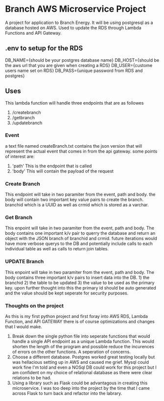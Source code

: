 # Branch AWS Microservice Project
A project for application to Branch Energy. It will be using postgresql as a database hosted on AWS. Used to update the RDS through Lambda Functions and API Gateway.

## .env to setup for the RDS
DB_NAME={should be your postgres database name}
DB_HOST={should be the aws url that you are given when creating a RDS}
DB_USER={custome users name set on RDS}
DB_PASS={unique password from RDS and postgres}

## Uses
This lambda function will handle three endpoints  that are as followes
1) /createbranch
2) /getbranch
3) /updatebranch

### Event
a text file named createBranch.txt contains the json version that will represent the actual event that comes in from the api gateway.
some points of interest are:
1) 'path'
    This is the endpoint that is called 
2) 'body'
    This will contain the payload of the request

### Create Branch
This endpoint will take in two paramiter from the event, path and body. the body will contain two important key value pairs to create the branch.  branchid which is a UUID as well as crmid which is stored as a varchar.

### Get Branch
This enpoint will take in two paramiter from the event, path and body.  The body contains one important k/v pair to querry the database and return an object with the JSON branch of branchid and crmid.  future iterations would have more verbose querys to the DB and potentially include calls to each individual table as well as calls to return join tables. 

### UPDATE Branch
This enpoint will take in two paramiter from the event, path and body.  The body contains three important k/v pairs to insert data into the DB.  1) the branchid 2) the table to be updated 3) the value to be used as the primary key.  upon further thought into this the primary id should be auto generated and the value should be kept seperate for security purposes.

### Thoughts on the project
As this is my first python project and first foray into AWS RDS, Lambda Function, and API GATEWAY there is of course optimizations and changes that I would make.
1) Break down the single python file into seperate functions that would handle a single API endpoint as a unique Lambda function.  This would shorten the length of the program and possible reduce the incurences of errors on the other functions. A seperation of concerns. 
2) Choose a different database.  Postgres worked great testing locally but was hellacious setting up in AWS and caused me grief.  Mysql could work fine I'm told and even a NOSql DB could work for this project but I am confident on my choice of relational database as there were clear relations to be had.
3) Using a library such as Flask could be advantagous in creating this microservice.  I was too deep into the project by the time that I came across Flask to turn back and refactor into the labrary.
